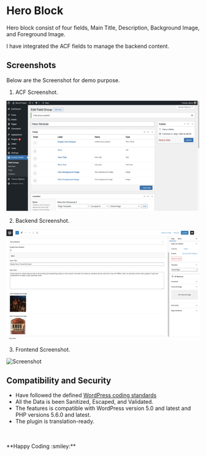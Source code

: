 # Hero Block

Hero block consist of four fields, Main Title, Description, Background Image, and Foreground Image.

I have integrated the ACF fields to manage the backend content.

## Screenshots

Below are the Screenshot for demo purpose.

1. ACF Screenshot.

  ![Screenshot](https://github.com/upeshv/hero-block/blob/master/demo-images/ACF.png?raw=true)

2. Backend Screenshot.

  ![Screenshot](https://github.com/upeshv/hero-block/blob/master/demo-images/backend.png?raw=true)

3. Frontend Screenshot.

  ![Screenshot](https://github.com/upeshv/hero-block/blob/master/demo-images/frontend.png?raw=true)


## Compatibility and Security

* Have followed the defined [WordPress coding standards](https://make.wordpress.org/core/handbook/best-practices/coding-standards/)
* All the Data is been Sanitized, Escaped, and Validated.
* The features is compatible with WordPress version 5.0 and latest and PHP versions 5.6.0 and latest.
* The plugin is translation-ready.


<br>
<br>
**Happy Coding :smiley:**